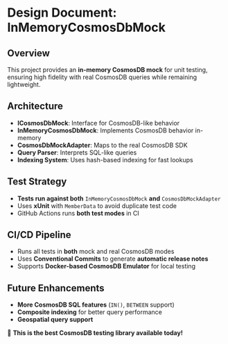 # Design Document: InMemoryCosmosDbMock

## Overview
This project provides an **in-memory CosmosDB mock** for unit testing, ensuring high fidelity with real CosmosDB queries while remaining lightweight.

## Architecture
- **ICosmosDbMock**: Interface for CosmosDB-like behavior  
- **InMemoryCosmosDbMock**: Implements CosmosDB behavior in-memory  
- **CosmosDbMockAdapter**: Maps to the real CosmosDB SDK  
- **Query Parser**: Interprets SQL-like queries  
- **Indexing System**: Uses hash-based indexing for fast lookups  

## Test Strategy
- **Tests run against both** `InMemoryCosmosDbMock` **and** `CosmosDbMockAdapter`
- Uses **xUnit** with `MemberData` to avoid duplicate test code
- GitHub Actions runs **both test modes** in CI

## CI/CD Pipeline
- Runs all tests in **both** mock and real CosmosDB modes
- Uses **Conventional Commits** to generate **automatic release notes**
- Supports **Docker-based CosmosDB Emulator** for local testing

## Future Enhancements
- **More CosmosDB SQL features** (`IN()`, `BETWEEN` support)
- **Composite indexing** for better query performance
- **Geospatial query support**

🚀 **This is the best CosmosDB testing library available today!**
